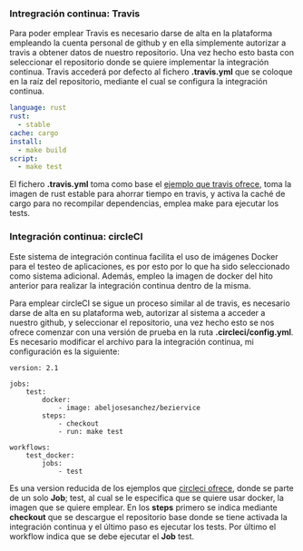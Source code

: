 ### Intregración continua: Travis

Para poder emplear Travis es necesario darse de alta en la plataforma empleando la cuenta personal de github y en ella simplemente autorizar a travis a obtener datos de nuestro repositorio. Una vez hecho esto basta con seleccionar el repositorio donde se quiere implementar la integración continua. Travis accederá por defecto al fichero __.travis.yml__ que se coloque en la raíz del repositorio, mediante el cual se configura la integración continua.

```yml
language: rust
rust:
  - stable
cache: cargo
install: 
  - make build
script:
  - make test
```

El fichero __.travis.yml__ toma como base el [ejemplo que travis ofrece](https://docs.travis-ci.com/user/languages/rust/), toma la imagen de rust estable para ahorrar tiempo en travis, y activa la caché de cargo para no recompilar dependencias, emplea make para ejecutar los tests.

### Integración continua: circleCI

Este sistema de integración continua facilita el uso de imágenes Docker para el testeo de aplicaciones, es por esto por lo que ha sido seleccionado como sistema adicional. Además, empleo la imagen de docker del hito anterior para realizar la integración continua dentro de la misma.

Para emplear circleCI se sigue un proceso similar al de travis, es necesario darse de alta en su plataforma web, autorizar al sistema a acceder a nuestro github, y seleccionar el repositorio, una vez hecho esto se nos ofrece comenzar con una versión de prueba en la ruta __.circleci/config.yml__. Es necesario modificar el archivo para la integración continua, mi configuración es la siguiente:

```
version: 2.1

jobs:
    test:
        docker:
            - image: abeljosesanchez/beziervice
        steps:
            - checkout
            - run: make test

workflows:
    test_docker:
        jobs:
            - test
```

Es una version reducida de los ejemplos que [circleci ofrece](https://circleci.com/docs/sample-config), donde se parte de un solo __Job__; test, al cual se le especifica que se quiere usar docker, la imagen que se quiere emplear. En los __steps__ primero se indica mediante __checkout__ que se descargue el repositorio base donde se tiene activada la integración continua y el último paso es ejecutar los tests. Por último el workflow indica que se debe ejecutar el __Job__ test.
